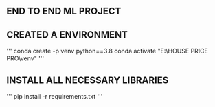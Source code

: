 ## END TO END ML PROJECT
## CREATED A ENVIRONMENT
'''
conda create -p venv python==3.8
conda activate "E:\HOUSE PRICE PRO\venv"
'''

## INSTALL ALL NECESSARY LIBRARIES
'''
pip install -r requirements.txt
'''
